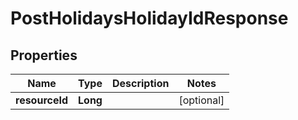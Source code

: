 # PostHolidaysHolidayIdResponse

## Properties
Name | Type | Description | Notes
------------ | ------------- | ------------- | -------------
**resourceId** | **Long** |  |  [optional]
